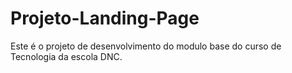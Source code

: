 # Projeto-Landing-Page
Este é o projeto de desenvolvimento do modulo base do curso de Tecnologia da escola DNC.
